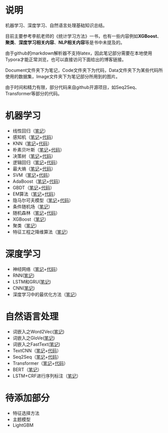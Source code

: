 # 说明

机器学习、深度学习、自然语言处理基础知识总结。

目前主要参考李航老师的《统计学习方法》一书，也有一些内容例如**XGBoost**、**聚类**、**深度学习相关内容**、**NLP相关内容**等是书中未提及的。

由于github的markdown解析器不支持latex，因此笔记部分需要在本地使用Typora才能正常浏览，也可以直接访问下面给出的博客链接。

Document文件夹下为笔记，Code文件夹下为代码，Data文件夹下为某些代码所使用的数据集，Image文件夹下为笔记部分所用到的图片。

由于时间和精力有限，部分代码来自github开源项目，如Seq2Seq、Transformer等部分的代码。

# 机器学习

- 线性回归（[笔记](https://www.cnblogs.com/lyq2021/p/14353781.html)）
- 感知机（[笔记](https://www.cnblogs.com/lyq2021/p/14253768.html)+[代码](Code/perceptron.py)）
- KNN（[笔记](https://www.cnblogs.com/lyq2021/p/14253756.html)+[代码](Code/knn.py)）
- 朴素贝叶斯（[笔记](https://www.cnblogs.com/lyq2021/p/14253771.html)+[代码](Code/naive_bayes.py)）
- 决策树（[笔记](https://www.cnblogs.com/lyq2021/p/14253778.html)+[代码](Code/decision_tree.py)）
- 逻辑回归（[笔记](https://www.cnblogs.com/lyq2021/p/14253818.html)+[代码](Code/logistic_regression.py)）
- 最大熵（[笔记](https://www.cnblogs.com/lyq2021/p/14253820.html)+[代码](Code/max_entropy.py)）
- SVM（[笔记](https://www.cnblogs.com/lyq2021/p/14253858.html)+[代码](Code/svm.py)）
- AdaBoost（[笔记](https://www.cnblogs.com/lyq2021/p/14253860.html)+[代码](Code/adaboost.py)）
- GBDT（[笔记](https://www.cnblogs.com/lyq2021/p/14253863.html)+[代码](Code/gbdt.py)）
- EM算法（[笔记](https://www.cnblogs.com/lyq2021/p/14253869.html)+[代码](Code/em.py)）
- 隐马尔可夫模型（[笔记](https://www.cnblogs.com/lyq2021/p/14253871.html)+[代码](Code/hmm.py)）
- 条件随机场（[笔记](https://www.cnblogs.com/lyq2021/p/14253872.html)）
- 随机森林（[笔记](https://www.cnblogs.com/lyq2021/p/14253876.html)+[代码](Code/random_forest.py)）
- XGBoost（[笔记](https://www.cnblogs.com/lyq2021/p/14253885.html)）
- 聚类（[笔记](https://www.cnblogs.com/lyq2021/p/14341111.html)）
- 特征工程之降维算法（[笔记](https://www.cnblogs.com/lyq2021/p/14364452.html)）

# 深度学习

- 神经网络（[笔记](https://www.cnblogs.com/lyq2021/p/14269424.html)+[代码](Code/neural_network.py)）
- RNN([笔记](https://www.cnblogs.com/lyq2021/p/14295398.html))
- LSTM和GRU([笔记](https://www.cnblogs.com/lyq2021/p/14302282.html))
- CNN([笔记](https://www.cnblogs.com/lyq2021/p/14321103.html))
- 深度学习中的最优化方法（[笔记](https://www.cnblogs.com/lyq2021/p/14336242.html)）

# 自然语言处理

- 词嵌入之Word2Vec([笔记](https://www.cnblogs.com/lyq2021/p/14308673.html))
- 词嵌入之GloVe([笔记](https://www.cnblogs.com/lyq2021/p/14312830.html))
- 词嵌入之FastText([笔记](https://www.cnblogs.com/lyq2021/p/14313968.html))
- TextCNN（[笔记](https://www.cnblogs.com/lyq2021/p/14317291.html)+[代码](Code/textcnn.py)）
- Seq2Seq（[笔记](https://www.cnblogs.com/lyq2021/p/14325262.html)+[代码](https://github.com/1033020837/pytorch-seq2seq/blob/master/4%20-%20Packed%20Padded%20Sequences%2C%20Masking%2C%20Inference%20and%20BLEU.ipynb)）
- Transformer（[笔记](https://www.cnblogs.com/lyq2021/p/14330534.html)+[代码](https://github.com/1033020837/pytorch-seq2seq/blob/master/6%20-%20Attention%20is%20All%20You%20Need.ipynb)）
- BERT（[笔记](https://www.cnblogs.com/lyq2021/p/14347124.html)）
- LSTM+CRF进行序列标注（[笔记](https://www.cnblogs.com/lyq2021/p/14253897.html)）


# 待添加部分

- 特征选择方法
- 主题模型
- LightGBM

